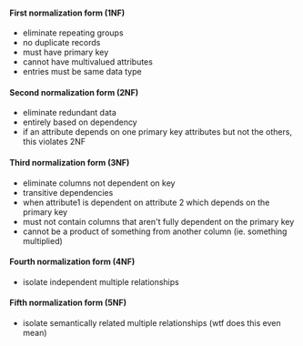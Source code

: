 
#### First normalization form (1NF) 
- eliminate repeating groups
- no duplicate records
- must have primary key
- cannot have multivalued attributes
- entries must be same data type
#### Second normalization form (2NF) 
- eliminate redundant data
- entirely based on dependency 
- if an attribute depends on one primary key attributes but not the others, this violates 2NF
#### Third normalization form (3NF) 
- eliminate columns not dependent on key
- transitive dependencies
- when attribute1 is dependent on attribute 2 which depends on the primary key
- must not contain columns that aren't fully dependent on the primary key
- cannot be a product of something from another column (ie. something multiplied)
#### Fourth normalization form (4NF) 
- isolate independent multiple relationships
#### Fifth normalization form (5NF)
- isolate semantically related multiple relationships (wtf does this even mean)
